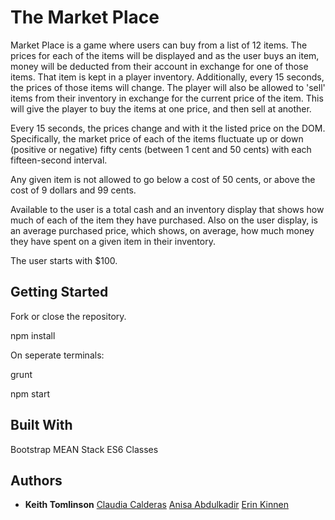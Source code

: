 # The Market Place
Market Place is a game where users can buy from a list of 12 items. The prices for each of the items will be displayed and as the user buys an item, money will be deducted from their account in exchange for one of those items. That item is kept in a player inventory. Additionally, every 15 seconds, the prices of those items will change. The player will also be allowed to 'sell' items from their inventory in exchange for the current price of the item. This will give the player to buy the items at one price, and then sell at another.

Every 15 seconds, the prices change and with it the listed price on the DOM. Specifically, the market price of each of the items fluctuate up or down (positive or negative) fifty cents (between 1 cent and 50 cents) with each fifteen-second interval.

Any given item is not allowed to go below a cost of 50 cents, or above the cost of 9 dollars and 99 cents.

Available to the user is a total cash and an inventory display that shows how much of each of the item they have purchased. Also on the user display, is an average purchased price, which shows, on average, how much money they have spent on a given item in their inventory.

The user starts with $100.

## Getting Started
Fork or close the repository. 

npm install

On seperate terminals:

grunt

npm start

## Built With
Bootstrap
MEAN Stack
ES6 Classes

## Authors

* **Keith Tomlinson**
[Claudia Calderas](https://github.com/claudiacalderas)
[Anisa Abdulkadir](https://github.com/aanisa)
[Erin Kinnen](https://github.com/erinkinnen)
